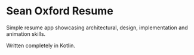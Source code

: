 # Sean Oxford Resume

Simple resume app showcasing architectural, design, implementation and animation skills.

Written completely in Kotlin.
